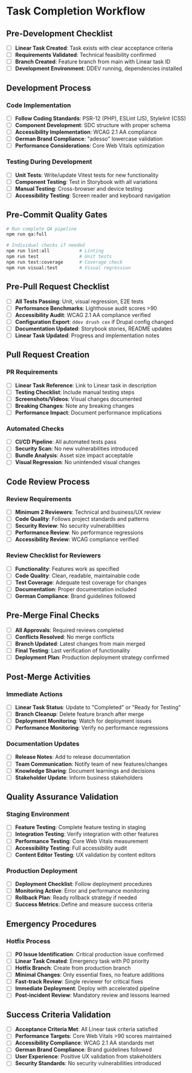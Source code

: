 # Task Completion Workflow

## Pre-Development Checklist
- [ ] **Linear Task Created**: Task exists with clear acceptance criteria
- [ ] **Requirements Validated**: Technical feasibility confirmed
- [ ] **Branch Created**: Feature branch from main with Linear task ID
- [ ] **Development Environment**: DDEV running, dependencies installed

## Development Process
### Code Implementation
- [ ] **Follow Coding Standards**: PSR-12 (PHP), ESLint (JS), Stylelint (CSS)
- [ ] **Component Development**: SDC structure with proper schema
- [ ] **Accessibility Implementation**: WCAG 2.1 AA compliance
- [ ] **German Brand Compliance**: "adesso" lowercase validation
- [ ] **Performance Considerations**: Core Web Vitals optimization

### Testing During Development
- [ ] **Unit Tests**: Write/update Vitest tests for new functionality
- [ ] **Component Testing**: Test in Storybook with all variations
- [ ] **Manual Testing**: Cross-browser and device testing
- [ ] **Accessibility Testing**: Screen reader and keyboard navigation

## Pre-Commit Quality Gates
```bash
# Run complete QA pipeline
npm run qa:full

# Individual checks if needed
npm run lint:all           # Linting
npm run test               # Unit tests
npm run test:coverage      # Coverage check
npm run visual:test        # Visual regression
```

## Pre-Pull Request Checklist
- [ ] **All Tests Passing**: Unit, visual regression, E2E tests
- [ ] **Performance Benchmarks**: Lighthouse audit scores >90
- [ ] **Accessibility Audit**: WCAG 2.1 AA compliance verified
- [ ] **Configuration Export**: `ddev drush cex` if Drupal config changed
- [ ] **Documentation Updated**: Storybook stories, README updates
- [ ] **Linear Task Updated**: Progress and implementation notes

## Pull Request Creation
### PR Requirements
- [ ] **Linear Task Reference**: Link to Linear task in description
- [ ] **Testing Checklist**: Include manual testing steps
- [ ] **Screenshots/Videos**: Visual changes documented
- [ ] **Breaking Changes**: Note any breaking changes
- [ ] **Performance Impact**: Document performance implications

### Automated Checks
- [ ] **CI/CD Pipeline**: All automated tests pass
- [ ] **Security Scan**: No new vulnerabilities introduced
- [ ] **Bundle Analysis**: Asset size impact acceptable
- [ ] **Visual Regression**: No unintended visual changes

## Code Review Process
### Review Requirements
- [ ] **Minimum 2 Reviewers**: Technical and business/UX review
- [ ] **Code Quality**: Follows project standards and patterns
- [ ] **Security Review**: No security vulnerabilities
- [ ] **Performance Review**: No performance regressions
- [ ] **Accessibility Review**: WCAG compliance verified

### Review Checklist for Reviewers
- [ ] **Functionality**: Features work as specified
- [ ] **Code Quality**: Clean, readable, maintainable code
- [ ] **Test Coverage**: Adequate test coverage for changes
- [ ] **Documentation**: Proper documentation included
- [ ] **German Compliance**: Brand guidelines followed

## Pre-Merge Final Checks
- [ ] **All Approvals**: Required reviews completed
- [ ] **Conflicts Resolved**: No merge conflicts
- [ ] **Branch Updated**: Latest changes from main merged
- [ ] **Final Testing**: Last verification of functionality
- [ ] **Deployment Plan**: Production deployment strategy confirmed

## Post-Merge Activities
### Immediate Actions
- [ ] **Linear Task Status**: Update to "Completed" or "Ready for Testing"
- [ ] **Branch Cleanup**: Delete feature branch after merge
- [ ] **Deployment Monitoring**: Watch for deployment issues
- [ ] **Performance Monitoring**: Verify no performance regressions

### Documentation Updates
- [ ] **Release Notes**: Add to release documentation
- [ ] **Team Communication**: Notify team of new features/changes
- [ ] **Knowledge Sharing**: Document learnings and decisions
- [ ] **Stakeholder Update**: Inform business stakeholders

## Quality Assurance Validation
### Staging Environment
- [ ] **Feature Testing**: Complete feature testing in staging
- [ ] **Integration Testing**: Verify integration with other features
- [ ] **Performance Testing**: Core Web Vitals measurement
- [ ] **Accessibility Testing**: Full accessibility audit
- [ ] **Content Editor Testing**: UX validation by content editors

### Production Deployment
- [ ] **Deployment Checklist**: Follow deployment procedures
- [ ] **Monitoring Active**: Error and performance monitoring
- [ ] **Rollback Plan**: Ready rollback strategy if needed
- [ ] **Success Metrics**: Define and measure success criteria

## Emergency Procedures
### Hotfix Process
- [ ] **P0 Issue Identification**: Critical production issue confirmed
- [ ] **Linear Task Created**: Emergency task with P0 priority
- [ ] **Hotfix Branch**: Create from production branch
- [ ] **Minimal Changes**: Only essential fixes, no feature additions
- [ ] **Fast-track Review**: Single reviewer for critical fixes
- [ ] **Immediate Deployment**: Deploy with accelerated pipeline
- [ ] **Post-incident Review**: Mandatory review and lessons learned

## Success Criteria Validation
- [ ] **Acceptance Criteria Met**: All Linear task criteria satisfied
- [ ] **Performance Targets**: Core Web Vitals >90 scores maintained
- [ ] **Accessibility Compliance**: WCAG 2.1 AA standards met
- [ ] **German Brand Compliance**: Brand guidelines followed
- [ ] **User Experience**: Positive UX validation from stakeholders
- [ ] **Security Standards**: No security vulnerabilities introduced